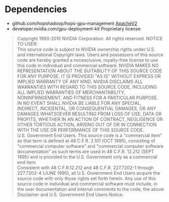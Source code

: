 Dependencies
============

* github.com/hopshadoop/hops-gpu-management [ApacheV2](https://github.com/hopshadoop/hops-gpu-management/blob/master/LICENSE.txt)
* developer.nvidia.com/gpu-deployment-kit Proprietary license:
> Copyright 1993-2015 NVIDIA Corporation.  All rights reserved.
  NOTICE TO USER:   
  This source code is subject to NVIDIA ownership rights under U.S. and 
  international Copyright laws.  Users and possessors of this source code 
  are hereby granted a nonexclusive, royalty-free license to use this code 
  in individual and commercial software.
  NVIDIA MAKES NO REPRESENTATION ABOUT THE SUITABILITY OF THIS SOURCE 
  CODE FOR ANY PURPOSE.  IT IS PROVIDED "AS IS" WITHOUT EXPRESS OR 
  IMPLIED WARRANTY OF ANY KIND.  NVIDIA DISCLAIMS ALL WARRANTIES WITH 
  REGARD TO THIS SOURCE CODE, INCLUDING ALL IMPLIED WARRANTIES OF 
  MERCHANTABILITY, NONINFRINGEMENT, AND FITNESS FOR A PARTICULAR PURPOSE.
  IN NO EVENT SHALL NVIDIA BE LIABLE FOR ANY SPECIAL, INDIRECT, INCIDENTAL, 
  OR CONSEQUENTIAL DAMAGES, OR ANY DAMAGES WHATSOEVER RESULTING FROM LOSS 
  OF USE, DATA OR PROFITS,  WHETHER IN AN ACTION OF CONTRACT, NEGLIGENCE 
  OR OTHER TORTIOUS ACTION,  ARISING OUT OF OR IN CONNECTION WITH THE USE 
  OR PERFORMANCE OF THIS SOURCE CODE.  
  U.S. Government End Users.   This source code is a "commercial item" as 
  that term is defined at  48 C.F.R. 2.101 (OCT 1995), consisting  of 
  "commercial computer  software"  and "commercial computer software 
  documentation" as such terms are  used in 48 C.F.R. 12.212 (SEPT 1995) 
  and is provided to the U.S. Government only as a commercial end item.  
  Consistent with 48 C.F.R.12.212 and 48 C.F.R. 227.7202-1 through 
  227.7202-4 (JUNE 1995), all U.S. Government End Users acquire the 
  source code with only those rights set forth herein. 
  Any use of this source code in individual and commercial software must 
  include, in the user documentation and internal comments to the code,
  the above Disclaimer and U.S. Government End Users Notice.